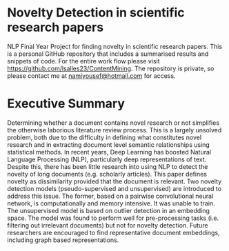 # Novelty Detection in scientific research papers

NLP Final Year Project for finding novelty in scientific research papers.
This is a personal GitHub repository that includes a summarised results and snippets of code. For the entire work flow please visit https://github.com/lsalles23/ContentMining.
The repository is private, so please contact me at namiyousef@hotmail.com for access.

# Executive Summary

Determining whether a document contains novel research or not simplifies the otherwise laborious literature review process. This is a largely unsolved problem, both due to the difficulty in defining what constitutes novel research and in extracting document level semantic relationships using statistical methods. In recent years, Deep Learning has boosted Natural Language Processing (NLP), particularly deep representations of text. Despite this, there has been little research into using NLP to detect the novelty of long documents (e.g. scholarly articles).
This paper defines novelty as dissimilarity provided that the document is relevant. Two novelty detection models (pseudo-supervised and unsupervised) are introduced to address this issue. The former, based on a pairwise convolutional neural network, is computationally and memory intensive. It was unable to train. The unsupervised model is based on outlier detection in an embedding space. The model was found to perform well for pre-processing tasks (i.e. filtering out irrelevant documents) but not for novelty detection.
Future researchers are encouraged to find representative document embeddings, including graph based representations.